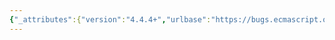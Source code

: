 ```yaml
---
{"_attributes":{"version":"4.4.4+","urlbase":"https://bugs.ecmascript.org/","maintainer":"dherman@mozilla.com"},"bug":{"bug_id":3472,"creation_ts":"2014-12-17 13:59:00 -0800","short_desc":"19.1.3.6  Object.prototype.toString: Possible to detect proxied array objects","delta_ts":"2014-12-23 20:23:31 -0800","product":"Draft for 6th Edition","component":"technical issue","version":"Rev 29: December 06, 2014 Draft","rep_platform":"All","op_sys":"All","bug_status":"RESOLVED","resolution":"FIXED","priority":"Normal","bug_severity":"normal","everconfirmed":true,"reporter":{"uid":"andrebargull","name":"André Bargull"},"assigned_to":{"uid":"allen","name":"Allen Wirfs-Brock"},"cc":["erights","erights","tomvc.be"],"long_desc":[{"commentid":11075,"comment_count":0,"who":{"uid":"andrebargull","name":"André Bargull"},"bug_when":"2014-12-17 13:59:17 -0800","thetext":"19.1.3.6  Object.prototype.toString ( )  \n\nObject.prototype.toString possibly needs to use IsArray, otherwise it can be (ab-)used to detect proxied array objects, because it's not possible for proxied array objects to use the tag \"Array\".\n\n\n\n\n---\njs> p = new Proxy([], {\n get(t,pk,r){\n  if(pk === Symbol.toStringTag) return \"Array\";\n  return Reflect.get(t,pk,r)\n}})\n{}\njs> Array.isArray(p)\ntrue\njs> Object.prototype.toString.call(p)\n\"[object ~Array]\"\n---"},{"commentid":11079,"comment_count":1,"who":{"uid":"allen","name":"Allen Wirfs-Brock"},"bug_when":"2014-12-17 16:34:32 -0800","thetext":"Mark/Tom are you ok if we make this change?  I don't really like it, as it allows a Proxy that expose no array behavior to still claim to be a built-in Array. But give that we agreed to make Array.isArray work in this manner I don't see why we wouldn't also do it for O.p.toString."},{"commentid":11091,"comment_count":2,"who":{"uid":"erights","name":"Mark Miller"},"bug_when":"2014-12-17 20:11:03 -0800","thetext":"Yes, I think that is the most consistent thing to do."},{"commentid":11106,"comment_count":3,"who":{"uid":"allen","name":"Allen Wirfs-Brock"},"bug_when":"2014-12-18 09:06:41 -0800","thetext":"fixed in rev30 editor's draft"},{"commentid":11127,"comment_count":4,"who":{"uid":"tomvc.be","name":"Tom Van Cutsem"},"bug_when":"2014-12-21 11:13:25 -0800","thetext":"+1"},{"commentid":11197,"comment_count":5,"who":{"uid":"allen","name":"Allen Wirfs-Brock"},"bug_when":"2014-12-23 20:23:31 -0800","thetext":"fixed in rev30"}]}}
---
```

